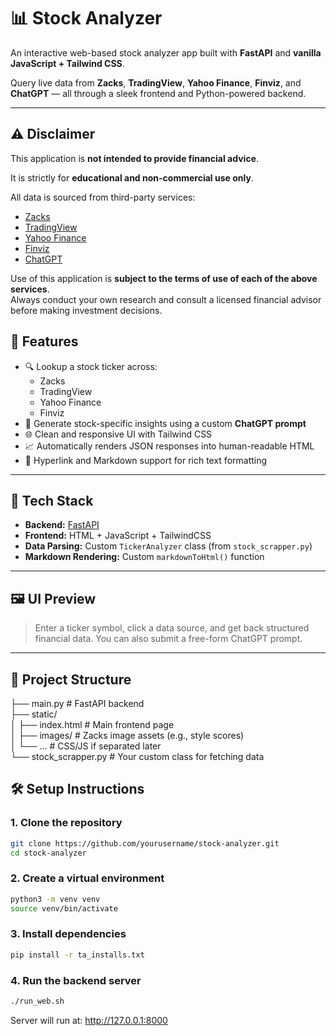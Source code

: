 # 📊 Stock Analyzer

An interactive web-based stock analyzer app built with **FastAPI** and **vanilla JavaScript + Tailwind CSS**.

Query live data from **Zacks**, **TradingView**, **Yahoo Finance**, **Finviz**, and **ChatGPT** — all through a sleek frontend and Python-powered backend.

---

## ⚠️ Disclaimer

This application is **not intended to provide financial advice**.

It is strictly for **educational and non-commercial use only**.

All data is sourced from third-party services:

- [Zacks](https://www.zacks.com/)
- [TradingView](https://www.tradingview.com/)
- [Yahoo Finance](https://finance.yahoo.com/)
- [Finviz](https://finviz.com/)
- [ChatGPT](https://openai.com/)

Use of this application is **subject to the terms of use of each of the above services**.  
Always conduct your own research and consult a licensed financial advisor before making investment decisions.



## 🚀 Features

- 🔍 Lookup a stock ticker across:
  - Zacks
  - TradingView
  - Yahoo Finance
  - Finviz
- 🧠 Generate stock-specific insights using a custom **ChatGPT prompt**
- 🌐 Clean and responsive UI with Tailwind CSS
- 📈 Automatically renders JSON responses into human-readable HTML
- 🔗 Hyperlink and Markdown support for rich text formatting

---

## 🧩 Tech Stack

- **Backend:** [FastAPI](https://fastapi.tiangolo.com/)
- **Frontend:** HTML + JavaScript + TailwindCSS
- **Data Parsing:** Custom `TickerAnalyzer` class (from `stock_scrapper.py`)
- **Markdown Rendering:** Custom `markdownToHtml()` function

---

## 🖼️ UI Preview

> Enter a ticker symbol, click a data source, and get back structured financial data. You can also submit a free-form ChatGPT prompt.

---

## 📁 Project Structure

├── main.py # FastAPI backend </br>
├── static/</br>
│ ├── index.html # Main frontend page </br>
│ ├── images/ # Zacks image assets (e.g., style scores) </br>
│ └── ... # CSS/JS if separated later </br>
└── stock_scrapper.py # Your custom class for fetching data </br>

## 🛠️ Setup Instructions

### 1. Clone the repository

```bash
git clone https://github.com/yourusername/stock-analyzer.git
cd stock-analyzer
```

### 2. Create a virtual environment
```bash
python3 -m venv venv
source venv/bin/activate
```

### 3. Install dependencies
```bash
pip install -r ta_installs.txt
```

### 4. Run the backend server
```bash
./run_web.sh
```

Server will run at: http://127.0.0.1:8000

